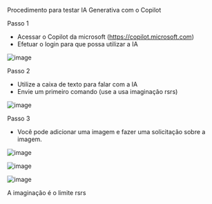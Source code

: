 Procedimento para testar IA Generativa com o Copilot

Passo 1
 - Acessar o Copilot da microsoft (https://copilot.microsoft.com)
 - Efetuar o login para que possa utilizar a IA

![image](https://github.com/jvctossi/dio_azure_ai/assets/48337717/d9bef822-73e1-499d-b727-4154fa7e7ae9)

Passo 2
 - Utilize a caixa de texto para falar com a IA
 - Envie um primeiro comando (use a usa imaginação rsrs)

![image](https://github.com/jvctossi/dio_azure_ai/assets/48337717/d12012bf-25b4-4184-acf8-6f94e090cbcb)

Passo 3
 - Você pode adicionar uma imagem e fazer uma solicitação sobre a imagem.

![image](https://github.com/jvctossi/dio_azure_ai/assets/48337717/594ab9b7-b7f9-407f-8600-aa55941328a0)

![image](https://github.com/jvctossi/dio_azure_ai/assets/48337717/2434b593-6efc-4cc3-9d6a-0277cf07922e)

![image](https://github.com/jvctossi/dio_azure_ai/assets/48337717/e57640cd-6067-4a7f-a4cb-9eeedc4793f8)

A imaginação é o limite rsrs
